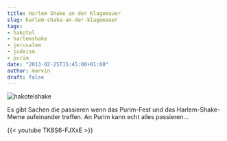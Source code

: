 ```yaml
---
title: Harlem Shake an der Klagemauer
slug: harlem-shake-an-der-klagemauer
tags:
- hakotel
- harlemshake
- jerusalem
- judaism
- purim
date: "2013-02-25T15:45:00+01:00"
author: marvin
draft: false
---
```

![hakotelshake](/images/hakotelshake.jpg)

Es gibt Sachen die passieren wenn das Purim-Fest und das
Harlem-Shake-Meme aufeinander treffen. An Purim kann echt alles
passieren...

{{< youtube TK8S6-FJXxE >}}